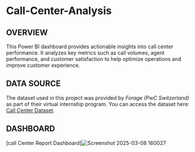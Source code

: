 # Call-Center-Analysis
## OVERVIEW
This Power BI dashboard provides actionable insights into call center performance. It analyzes key metrics such as call volumes, agent performance, and customer satisfaction to help optimize operations and improve customer experience.
## DATA SOURCE
The dataset used in this project was provided by *Forage (PwC Switzerland)* as part of their virtual internship program. You can access the dataset here: [Call Center Dataset](https://cdn.theforage.com/vinternships/companyassets/4sLyCPgmsy8DA6Dh3/01%20Call-Center-Dataset.xlsx).
## DASHBOARD
[call Center Report Dashboard]![Screenshot 2025-03-08 160027](https://github.com/user-attachments/assets/1924b2dc-9ede-49b5-bebf-60feacb1ce98)
